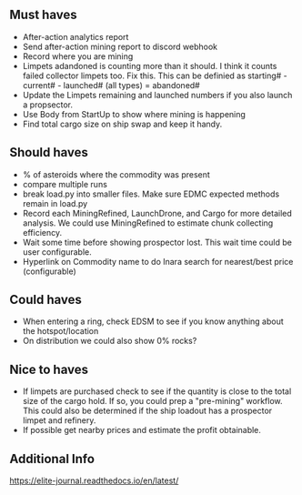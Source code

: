 
## Must haves
- After-action analytics report
- Send after-action mining report to discord webhook
- Record where you are mining
- Limpets adandoned is counting more than it should. I think it counts failed collector limpets too. Fix this. This can be definied as starting# - current# - launched# (all types) = abandoned#
- Update the Limpets remaining and launched numbers if you also launch a propsector.
- Use Body from StartUp to show where mining is happening
- Find total cargo size on ship swap and keep it handy.

## Should haves
- % of asteroids where the commodity was present
- compare multiple runs
- break load.py into smaller files. Make sure EDMC expected methods remain in load.py
- Record each MiningRefined, LaunchDrone, and Cargo for more detailed analysis. We could use MiningRefined to estimate chunk collecting efficiency.
- Wait some time before showing prospector lost. This wait time could be user configurable.
- Hyperlink on Commodity name to do Inara search for nearest/best price (configurable)

## Could haves
- When entering a ring, check EDSM to see if you know anything about the hotspot/location
- On distribution we could also show 0% rocks?

## Nice to haves
- If limpets are purchased check to see if the quantity is close to the total size of the cargo hold. If so, you could prep a "pre-mining" workflow. This could also be determined if the ship loadout has a prospector limpet and refinery.
- If possible get nearby prices and estimate the profit obtainable.

## Additional Info
https://elite-journal.readthedocs.io/en/latest/
